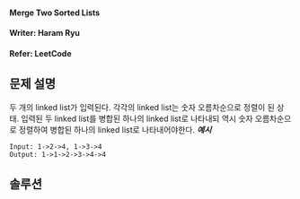 #### Merge Two Sorted Lists
#### Writer: Haram Ryu
#### Refer: LeetCode

## 문제 설명
두 개의 linked list가 입력된다. 각각의 linked list는 숫자 오름차순으로 정렬이 된 상태. 입력된 두 linked list를 병합된 하나의 linked list로 나타내되 역시 숫자 오름차순으로 정렬하여 병합된 하나의 linked list로 나타내어야한다.
***예시***
```
Input: 1->2->4, 1->3->4
Output: 1->1->2->3->4->4
```
## 솔루션
